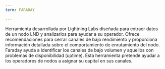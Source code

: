 ```yaml
---
term: FARADAY

---
```

Herramienta desarrollada por Lightning Labs diseñada para extraer datos de un nodo LND y analizarlos para ayudar a su operador. Ofrece recomendaciones para cerrar canales de bajo rendimiento y proporciona información detallada sobre el comportamiento de enrutamiento del nodo. Faraday ayuda a identificar los canales de bajo volumen y aquellos con problemas de disponibilidad (uptime). Esta herramienta pretende ayudar a los operadores de nodos a asignar su capital en sus canales.